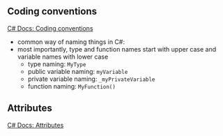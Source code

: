 ## Coding conventions

[C# Docs: Coding conventions](https://docs.microsoft.com/en-us/dotnet/csharp/fundamentals/coding-style/coding-conventions)

* common way of naming things in C#:
* most importantly, type and function names start with upper case and variable names with lower case
  * type naming: `MyType`
  * public variable naming: `myVariable`
  * private variable naming: `_myPrivateVariable`
  * function naming: `MyFunction()`


## Attributes

[C# Docs: Attributes](https://docs.microsoft.com/en-us/dotnet/csharp/programming-guide/concepts/attributes/)